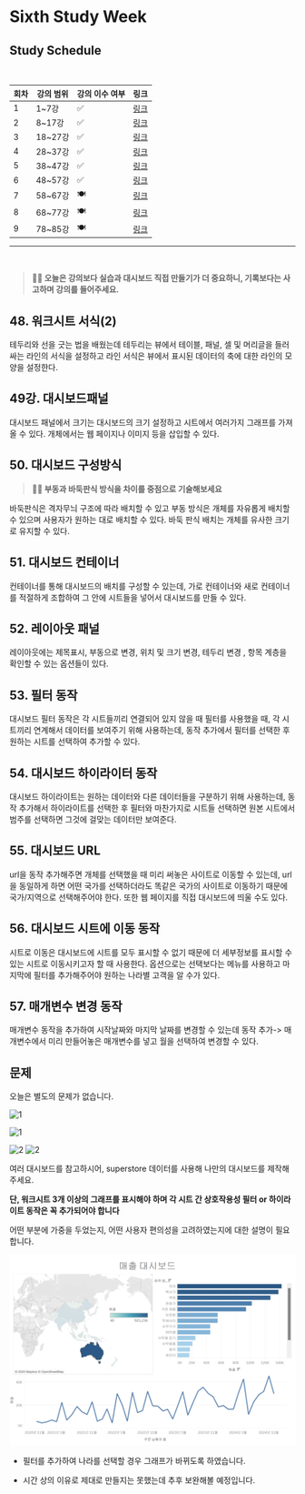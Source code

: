 # Sixth Study Week


## Study Schedule
<br>

| 회차 | 강의 범위   | 강의 이수 여부 | 링크                                                                                                     |
|------|-------------|----------------|--------------------------------------------------------------------------------------------------------|
| 1    | 1~7강       | ✅              | [링크](https://www.youtube.com/watch?v=AXkaUrJs-Ko&list=PL87tgIIryGsa5vdz6MsaOEF8PK-YqK3fz&index=84)    |
| 2    | 8~17강      | ✅              | [링크](https://www.youtube.com/watch?v=AXkaUrJs-Ko&list=PL87tgIIryGsa5vdz6MsaOEF8PK-YqK3fz&index=75)    |
| 3    | 18~27강     | ✅              | [링크](https://www.youtube.com/watch?v=AXkaUrJs-Ko&list=PL87tgIIryGsa5vdz6MsaOEF8PK-YqK3fz&index=65)    |
| 4    | 28~37강     | ✅              | [링크](https://www.youtube.com/watch?v=e6J0Ljd6h44&list=PL87tgIIryGsa5vdz6MsaOEF8PK-YqK3fz&index=55)    |
| 5    | 38~47강     | ✅              | [링크](https://www.youtube.com/watch?v=AXkaUrJs-Ko&list=PL87tgIIryGsa5vdz6MsaOEF8PK-YqK3fz&index=45)    |
| 6    | 48~57강     | ✅              | [링크](https://www.youtube.com/watch?v=AXkaUrJs-Ko&list=PL87tgIIryGsa5vdz6MsaOEF8PK-YqK3fz&index=35)    |
| 7    | 58~67강     | 🍽️             | [링크](https://www.youtube.com/watch?v=AXkaUrJs-Ko&list=PL87tgIIryGsa5vdz6MsaOEF8PK-YqK3fz&index=25)    |
| 8    | 68~77강     | 🍽️             | [링크](https://www.youtube.com/watch?v=AXkaUrJs-Ko&list=PL87tgIIryGsa5vdz6MsaOEF8PK-YqK3fz&index=15)    |
| 9    | 78~85강     | 🍽️             | [링크](https://www.youtube.com/watch?v=AXkaUrJs-Ko&list=PL87tgIIryGsa5vdz6MsaOEF8PK-YqK3fz&index=5)     |
---

<br/>
<!-- 여기까진 그대로 둬 주세요-->

> **🧞‍♀️ 오늘은 강의보다 실습과 대시보드 직접 만들기가 더 중요하니, 기록보다는 사고하며 강의를 들어주세요.**

## 48. 워크시트 서식(2)

<!-- 워크시트에 관해 본 강의에서 알게 된 점을 적어주세요 -->
테두리와 선을 긋는 법을 배웠는데 테두리는 뷰에서 테이블, 패널, 셀 및 머리글을 들러싸는 라인의 서식을 설정하고 라인 서식은 뷰에서 표시된 데이터의 축에 대한 라인의 모양을 설정한다.


## 49강. 대시보드패널

<!-- 대시보드패널 강의에서 알게 된 점을 적어주세요. -->
대시보드 패널에서 크기는 대시보드의 크기 설정하고 시트에서 여러가지 그래프를 가져올 수 있다. 개체에서는 웹 페이지나 이미지 등을 삽입할 수 있다.

## 50. 대시보드 구성방식

<!-- 알게 된 점을 적고, 아래 질문에 답해보세요 :) -->

> **🧞‍♀️ 부동과 바둑판식 방식을 차이를 중점으로 기술해보세요**

바둑판식은 격자무늬 구조에 따라 배치할 수 있고 부동 방식은 개체를 자유롭게 배치할 수 있으며 사용자가 원하는 대로 배치할 수 있다. 바둑 판식 배치는 개체를 유사한 크기로 유지할 수 있다.


## 51. 대시보드 컨테이너
컨테이너를 통해 대시보드의 배치를 구성할 수 있는데, 가로 컨테이너와 새로 컨테이너를 적절하게 조합하여 그 안에 시트들을 넣어서 대시보드를 만들 수 있다.

## 52. 레이아웃 패널
레이아웃에는 제목표시, 부동으로 변경, 위치 및 크기 변경, 테두리 변경 , 항목 계층을 확인할 수 있는 옵션들이 있다.
## 53. 필터 동작

<!-- 필터 동작에 대해 알게 된 점을 적어주세요 -->
대시보드 필터 동작은 각 시트들끼리 연결되어 있지 않을 때 필터를 사용했을 때, 각 시트끼리 연계해서 데이터를 보여주기 위해 사용하는데, 동작 추가에서 필터를 선택한 후 원하는 시트를 선택하여 추가할 수 있다.
## 54. 대시보드 하이라이터 동작

<!-- 하이라이터에 대해 알게 된 점을 적어주세요 -->
대시보드 하이라이트는 원하는 데이터와 다른 데이터들을 구분하기 위해 사용하는데, 동작 추가해서 하이라이트를 선택한 후 필터와 마찬가지로 시트들 선택하면 원본 시트에서 범주를 선택하면 그것에 걸맞는 데이터만 보여준다.

## 55. 대시보드 URL

<!-- URL에 대해 알게 된 점을 적어주세요 -->
url을 동작 추가해주면 개체를 선택했을 때 미리 써놓은 사이트로 이동할 수 있는데, url을 동일하게 하면 어떤 국가를 선택하더라도 똑같은 국가의 사이트로 이동하기 때문에 국가/지역으로 선택해주어야 한다. 또한 웹 페이지를 직접 대시보드에 띄울 수도 있다.

## 56. 대시보드 시트에 이동 동작

<!-- 대시보드 시트에 이동에 대해 알게 된 점을 적어주세요!-->
시트로 이동은 대시보드에 시트를 모두 표시할 수 없기 때문에 더 세부정보를 표시할 수 있는 시트로 이동시키고자 할 때 사용한다. 옵션으로는 선택보다는 메뉴를 사용하고 마지막에 필터를 추가해주어야 원하는 나라별 고객을 알 수가 있다.
## 57. 매개변수 변경 동작

<!-- 매개변수 변경 동작에 대해 알게 된 점을 적어주세요!-->
매개변수 동작을 추가하여 시작날짜와 마지막 날짜를 변경할 수 있는데 동작 추가-> 매개변수에서 미리 만들어놓은 매개변수를 넣고 월을 선택하여 변경할 수 있다.
## 문제

오늘은 별도의 문제가 없습니다. 

![1](../study/img/3rd%20study/1688556627184.png)

![1](../study/img/3rd%20study/Global%20SuperStore%20Dashboard.png)

![2](../study/img/3rd%20study/images.jpeg)
![2](../study/img/3rd%20study/maxresdefault.jpg)

여러 대시보드를 참고하시어, superstore 데이터를 사용해 나만의 대시보드를 제작해주세요.

**단, 워크시트 3개 이상의 그래프를 표시해야 하며 각 시트 간 상호작용성 필터 or 하이라이트 동작은 꼭 추가되어야 합니다**

어떤 부분에 가중을 두었는지, 어떤 사용자 편의성을 고려하였는지에 대한 설명이 필요합니다.

![s](./img/i0.png)
- 필터를 추가하여 나라를 선택할 경우 그래프가 바뀌도록 하였습니다.

- 시간 상의 이유로 제대로 만들지는 못했는데 추후 보완해볼 예정입니다.
